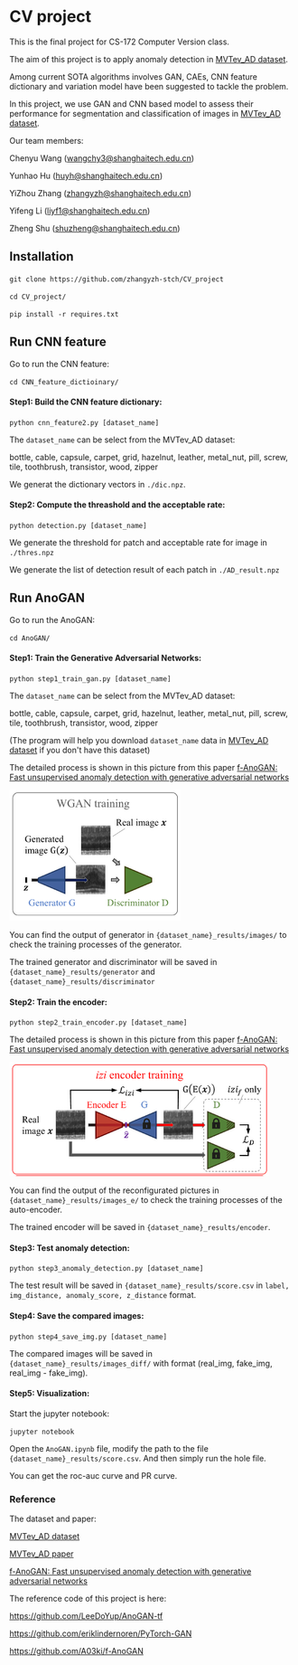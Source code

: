 # CV project

This is the final project for CS-172 Computer Version class.

The aim of this project is to apply anomaly detection in [MVTev_AD dataset](https://www.mvtec.com/company/research/datasets/mvtec-ad/).

Among current SOTA algorithms involves GAN, CAEs, CNN feature dictionary and variation model have been suggested to tackle the problem.

In this project, we use GAN and CNN based model to assess their performance for segmentation and classification of images in [MVTev_AD dataset](https://www.mvtec.com/company/research/datasets/mvtec-ad/).

Our team members:

Chenyu Wang (wangchy3@shanghaitech.edu.cn)

Yunhao Hu (huyh@shanghaitech.edu.cn)

YiZhou Zhang (zhangyzh@shanghaitech.edu.cn)

Yifeng Li (liyf1@shanghaitech.edu.cn)

Zheng Shu (shuzheng@shanghaitech.edu.cn)

## Installation
`git clone https://github.com/zhangyzh-stch/CV_project`

`cd CV_project/`

`pip install -r requires.txt`

## Run CNN feature

Go to run the CNN feature:

`cd CNN_feature_dictioinary/`

#### Step1: Build the CNN feature dictionary:

`python cnn_feature2.py [dataset_name]`

The `dataset_name` can be select from the MVTev_AD dataset:

bottle, cable, capsule, carpet, grid, hazelnut, leather, metal_nut, pill, screw, tile, toothbrush, transistor, wood, zipper

We generat the dictionary vectors in `./dic.npz`.

#### Step2: Compute the threashold and the acceptable rate:

`python detection.py [dataset_name]`

We generate the threshold for patch and acceptable rate for image in `./thres.npz`

We generate the list of detection result of each patch in `./AD_result.npz`

## Run AnoGAN

Go to run the AnoGAN:

`cd AnoGAN/`

#### Step1: Train the Generative Adversarial Networks:

`python step1_train_gan.py [dataset_name]`

The `dataset_name` can be select from the MVTev_AD dataset:

bottle, cable, capsule, carpet, grid, hazelnut, leather, metal_nut, pill, screw, tile, toothbrush, transistor, wood, zipper

(The program will help you download `dataset_name` data in [MVTev_AD dataset](https://www.mvtec.com/company/research/datasets/mvtec-ad/) if you don't have this dataset)

The detailed process is shown in this picture from this paper [f-AnoGAN: Fast unsupervised anomaly detection with generative adversarial networks](https://www.sciencedirect.com/science/article/pii/S1361841518302640/pdfft?md5=298d7dd0f4f19af16e2548acad5d381a&pid=1-s2.0-S1361841518302640-main.pdf)

![1](https://github.com/stch-zhangyzh/CV_project/blob/main/Pictures/1.png)

You can find the output of generator in `{dataset_name}_results/images/` to check the training processes of the generator.

The trained generator and discriminator will be saved in `{dataset_name}_results/generator` and `{dataset_name}_results/discriminator`

#### Step2: Train the encoder:

`python step2_train_encoder.py [dataset_name]`

The detailed process is shown in this picture from this paper [f-AnoGAN: Fast unsupervised anomaly detection with generative adversarial networks](https://www.sciencedirect.com/science/article/pii/S1361841518302640/pdfft?md5=298d7dd0f4f19af16e2548acad5d381a&pid=1-s2.0-S1361841518302640-main.pdf)

![2](https://github.com/stch-zhangyzh/CV_project/blob/main/Pictures/2.png)

You can find the output of the reconfigurated pictures in `{dataset_name}_results/images_e/` to check the training processes of the auto-encoder.

The trained encoder will be saved in `{dataset_name}_results/encoder`.

#### Step3: Test anomaly detection:

`python step3_anomaly_detection.py [dataset_name]`

The test result will be saved in `{dataset_name}_results/score.csv` in `label, img_distance, anomaly_score, z_distance` format.

#### Step4: Save the compared images:

`python step4_save_img.py [dataset_name]`

The compared images will be saved in `{dataset_name}_results/images_diff/` with format (real_img, fake_img, real_img - fake_img).

#### Step5: Visualization:

Start the jupyter notebook:

`jupyter notebook`

Open the `AnoGAN.ipynb` file, modify the path to the file `{dataset_name}_results/score.csv`. And then simply run the hole file.

You can get the roc-auc curve and PR curve.

### Reference

The dataset and paper:

[MVTev_AD dataset](https://www.mvtec.com/company/research/datasets/mvtec-ad/)

[MVTev_AD paper](http://openaccess.thecvf.com/content_CVPR_2019/papers/Bergmann_MVTec_AD_--_A_Comprehensive_Real-World_Dataset_for_Unsupervised_Anomaly_CVPR_2019_paper.pdf)

[f-AnoGAN: Fast unsupervised anomaly detection with generative adversarial networks](https://www.sciencedirect.com/science/article/pii/S1361841518302640/pdfft?md5=298d7dd0f4f19af16e2548acad5d381a&pid=1-s2.0-S1361841518302640-main.pdf)

The reference code of this project is here:

https://github.com/LeeDoYup/AnoGAN-tf

https://github.com/eriklindernoren/PyTorch-GAN

https://github.com/A03ki/f-AnoGAN
